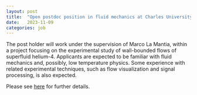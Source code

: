 ```yaml
---
layout: post
title:  "Open postdoc position in fluid mechanics at Charles University in Prague"
date:   2023-11-09
categories: job
---
```


The post holder will work under the supervision of Marco La Mantia, within a project focusing on the experimental study of wall-bounded flows of superfluid helium-4. Applicants are expected to be familiar with fluid mechanics and, possibly, low temperature physics. Some experience with related experimental techniques, such as flow visualization and signal processing, is also expected. 

Please see <a href="https://cuni.cz/UKEN-1573.html?&pracid=202402-VP2-MFF-KFNT-028">here</a> for further details.
